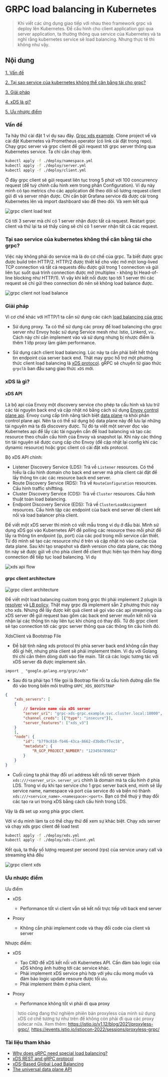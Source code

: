 # GRPC load balancing in Kubernetes

> Khi viết các ứng dụng giao tiếp với nhau theo framework grpc và deploy lên Kubernetes. Để cấu hình cho client application
> gọi qua server application, ta thường thông qua service của Kubernetes và ta nghĩ rằng kubernetes service sẽ load
> balancing. Nhưng thực tế thì không như vậy.

## Nội dung

[1. Vấn đề](#problem)

[2. Tại sao service của kubernetes không thể cân bằng tải cho grpc?](#grpc-loadbalancing)

[3. Giải pháp](#solution)

[4. xDS là gì?](#xds)

[5. Ưu nhược điểm](#pros-cons)

<h3 id="problem">Vấn đề</h3>

Ta hãy thử cài đặt 1 ví dụ sau đây. [Grpc xds example](https://github.com/trinhdaiphuc/grpc-xds-example). Clone project vể và cài đặt
Kubernetes và Prometheus operator (có link cài đặt trong repo). Chạy grpc server và grpc client để gửi request tới grpc server thông qua
Kubernetes service. Ta chỉ cần chạy lệnh.

```bash
kubectl apply -f ./deploy/namespace.yml 
kubectl apply -f ./deploy/server.yml 
kubectl apply -f ./deploy/client.yml 
```

Ở đây grpc client sẽ gửi request liên tục trong 5 phút với 100 concurrency request (để tuỳ chỉnh cấu hình xem trong phần Configuration). Ví dụ này mình 
có tạo metrics cho các application để theo dõi số lương request client gửi đi và server nhận được. Chỉ cần bật Grafana service đã được cài trong 
Kubernetes lên và import dashboard vào để theo dõi. Và xem kết quả

![grpc client load test](../../../static/img/programing-language/golang/grpc-client.png)

Có tới 3 server mà chỉ có 1 server nhận được tất cả request. Restart grpc client và thử lại ta sẽ thấy cũng sẽ chỉ có 1 server nhận tất cả các request.

<h3 id="grpc-loadbalancing">Tại sao service của kubernetes không thể cân bằng tải cho grpc?</h3>

Việc này không phải do service mà là do cơ chế của grpc. Ta biết được grpc được build trên HTTP/2. HTTP/2 được thiết kế cho việc mở một
long-lived TCP connection và tất cả requests đều được gửi trong 1 connection và gửi liên tục suốt quá trình connection được mở (multiplex -
không bị Head-of-line blocking như HTTP/1). Vì vậy khi kết nối được tạo tới 1 server thì các request sẽ chỉ gửi theo connection đó nên sẽ
không load balance được.

![grpc client not load balance](../../../static/img/programing-language/golang/grpc-client-not-load-balancing.png)

<h3 id="solution">Giải pháp</h3>

Vì cơ chế khác với HTTP/1 ta cần sử dụng các cách [load balancing của grpc](https://grpc.io/blog/grpc-load-balancing/)

- Sử dụng proxy. Ta có thể sử dụng các proxy để load balancing cho grpc server như Envoy hoặc sử dụng Service mesh như: Istio, Linkerd, vv..
Cách này chỉ cần implement vào và sử dụng nhưng bị nhược điểm là thêm 1 lớp proxy làm giảm performance.

- Sử dụng cách client load balancing. Lúc này ta cần phải biết hết thông tin endpoint của server back end. Thật may grpc hỗ trợ một phương thức client 
load balancing là [xDS protocol](https://github.com/grpc/proposal/blob/master/A27-xds-global-load-balancing.md). gRPC sẽ chuyển từ giao thức `grpclb` ban đầu sang giao thức `xDS` mới.

<h3 id="xds">xDS là gì?</h3>

#### xDS API

Là bộ api của Envoy một discovery service cho phép ta cấu hình và lưu trữ các tài nguyên back end và cập nhật nó bằng cách sử dụng [Envoy control plane api](https://www.envoyproxy.io/docs/envoy/latest/start/quick-start/configuration-dynamic-control-plane).
Envoy cung cấp tính năng tách biệt [data plane](https://blog.envoyproxy.io/the-universal-data-plane-api-d15cec7a) ra khỏi phần control plane api.
Nên ta có thể sử dụng bộ data plane này để lưu lại những tài nguyên mà ta đã discovery được. Từ đó ta viết một server đọc vào Kubernetes api
để lấy các tài nguyên cần để load balancing và tạo các resource theo chuẩn cấu hình của Envoy và snapshot lại. Khi này các thông tin tài
nguyên sẽ được cung cấp cho Envoy (để cập nhật lại config khi các dynamic resource) hoặc grpc client có cài đặt xds protocol.

Bộ xDS API chính:

- Listener Discovery Service (LDS): Trả về `Listener` resources. Có thể hiểu là cấu hình domain cho back end server mà phía client cài đặt để lấy thông tin các các resource back end server.
- Route Discovery Service (RDS): Trả về `RouteConfiguration` resources. Cấu hình traffic shiftting.
- Cluster Discovery Service (CDS): Trả về `Cluster` resources. Cấu hình thuật toán load balancing.
- Endpoint Discovery Service (EDS): Trả về `ClusterLoadAssignment` resources. Cấu hình tập các endpoint của back end server để client kết nối và load balancer phía client.

Để viết một xDS server thì mình có viết mẫu trong ví dụ ở đầu bài. Mình sử dụng xDS gọi vào Kubernetes API để polling các resource theo mỗi
phút để lấy ra thông tin endpoint (ip, port) của các pod trong mỗi service cần thiết. Từ đó mình sẽ tạo các resource như ở trên và cập nhật
nó vào cache của data plane. Sau khi tạo snapshot và đánh version cho data plane, các thông tin này sẽ được gửi về cho phía client để client
thực hiện tạo thêm hay đóng connection để tiếp tục load balancing. Ví dụ

![xds api flow](../../../static/img/programing-language/golang/xds-flow.png)

#### grpc client architecture

![grpc client architecture](../../../static/img/programing-language/golang/grpc_client_architecture.png)

Để viết một load balancing custom trong grpc thì phải implement 2 plugin là [resolver](https://github.com/grpc/grpc/blob/master/doc/naming.md) và 
[LB policy](https://github.com/grpc/grpc/blob/master/doc/load-balancing.md). Thật may grpc đã implement sẵn 2 phương thức này cho xds. Nhưng để lấy được 
kết quả client sẽ gọi vào các api streaming của xDS server để gửi request bao gồm các back end server muốn kết nối và nhận lại các thông tin này liên 
tục khi chúng có thay đổi. Từ đó grpc client sẽ tạo connection tới các grpc server thông qua các thông tin cấu hình đó.

XdsClient và Bootstrap File

- Để bật tính năng xds protocol thì phía server back end không cần thay đổi gì hết, nhưng phía client sẽ phải implement thêm. Ví dụ với
Golang thì chỉ cần thêm dòng dưới vào file main. Tất cả các logic tương tác với xDS server đã được implement sẵn.

```golang
import _ "google.golang.org/grpc/xds"
```

- Sau đó ta phải tạo 1 file gọi là Bootrap file rồi ta cấu hình đường dẫn file đó vào trong biến môi trường `GRPC_XDS_BOOTSTRAP`

```json
{
    "xds_servers": [
    {
        // Service name của xDS server
        "server_uri": "grpc-xds-grpc.example.svc.cluster.local:18000",
        "channel_creds": [{"type": "insecure"}],
        "server_features": ["xds_v3"]
    }
    ],
    "node": {
        "id": "b7f9c818-fb46-43ca-8662-d3bdbcf7ec18",
        "metadata": {
            "R_GCP_PROJECT_NUMBER": "123456789012"
        }
    }
}
```

- Cuối cùng ta phải thay đổi uri address kết nối tới server thành `xds:///<server_uri>`. `server_uri` chính là domain mà ta cấu hình ở phía LDS.
Trong ví dụ khi tạo service cho 1 grpc server back end, mình sẽ lấy service name, namespace và port của service đó và biến nó thành `xds:///<service_name>.<namespace>:<port>`. Bạn có thế thuỳ ý thay đổi các tạo ra uri trong xDS bằng cách cấu hình trong LDS.

Vậy là đã set up xong phía grpc client.

Với ví dụ mình làm ta có thể chạy thử để xem sự khác biệt. Chạy xds server và chạy xds grpc client để load test

```bash
kubectl apply -f ./deploy/xds.yml
kubectl apply -f ./deploy/xds-client.yml
```

Kết quả, ta thấy số lượng request per second (rps) của service unary call và streaming khá đều

![grpc client xds](../../../static/img/programing-language/golang/grpc-client-xds.png)

<h3 id="pros-cons">Ưu nhược điểm</h3>

Ưu điểm

- xDS
  - Performance tốt vì client vẫn sẽ kết nối trực tiếp với back end server

- Proxy
  - Không cần phải implement code và thay đổi code của client và server

Nhược điểm:

- xDS
  - Tạo CRD để xDS kết nối với Kubernetes API. Cần đảm bảo logic của xDS không ảnh hưởng tới các service khác.
  - Phải implement xDS service phù hợp với yêu cầu mong muốn và đảm bảo logic update resoure được tối ưu.
  - Phải implement thêm ở phía client.

- Proxy
  - Performance không tốt vì phải đi qua proxy

> Istio cũng đang thử nghiệm phiên bản proxyless của mình sử dụng xDS cơ chế tương tự như trên để không còn phải đi qua các proxy sidecar nữa. 
> Xem thêm: https://istio.io/v1.12/blog/2021/proxyless-grpc/, https://events.istio.io/istiocon-2022/sessions/proxyless-grpc/

### Tài liệu tham khảo

- [Why does gRPC need special load balancing?](https://kubernetes.io/blog/2018/11/07/grpc-load-balancing-on-kubernetes-without-tears/#why-does-grpc-need-special-load-balancing)
- [xDS REST and gRPC protocol](https://www.envoyproxy.io/docs/envoy/latest/api-docs/xds_protocol)
- [xDS-Based Global Load Balancing](https://github.com/grpc/proposal/blob/master/A27-xds-global-load-balancing.md)
- [The universal data plane API](https://blog.envoyproxy.io/the-universal-data-plane-api-d15cec7a)
